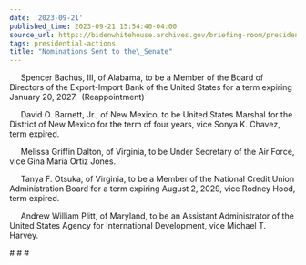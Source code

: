```yaml
---
date: '2023-09-21'
published_time: 2023-09-21 15:54:40-04:00
source_url: https://bidenwhitehouse.archives.gov/briefing-room/presidential-actions/2023/09/21/nominations-sent-to-the-senate-122/
tags: presidential-actions
title: "Nominations Sent to the\_Senate"
---
```

 
     Spencer Bachus, III, of Alabama, to be a Member of the Board of
Directors of the Export-Import Bank of the United States for a term
expiring January 20, 2027.  (Reappointment)

     David O. Barnett, Jr., of New Mexico, to be United States Marshal
for the District of New Mexico for the term of four years, vice Sonya K.
Chavez, term expired.

     Melissa Griffin Dalton, of Virginia, to be Under Secretary of the
Air Force, vice Gina Maria Ortiz Jones.

     Tanya F. Otsuka, of Virginia, to be a Member of the National Credit
Union Administration Board for a term expiring August 2, 2029, vice
Rodney Hood, term expired.

     Andrew William Plitt, of Maryland, to be an Assistant Administrator
of the United States Agency for International Development, vice Michael
T. Harvey.

\# \# \#
